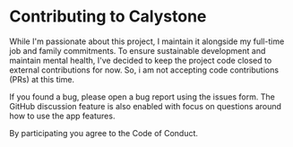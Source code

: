 # Contributing to Calystone

While I'm passionate about this project, I maintain it alongside my full-time job and family commitments. To ensure sustainable development and maintain mental health, I've decided to keep the project code closed to external contributions for now. So, i am not accepting code contributions (PRs) at this time.

If you found a bug, please open a bug report using the issues form. The GitHub discussion feature is also enabled with focus on questions around how to use the app features.

By participating you agree to the Code of Conduct.